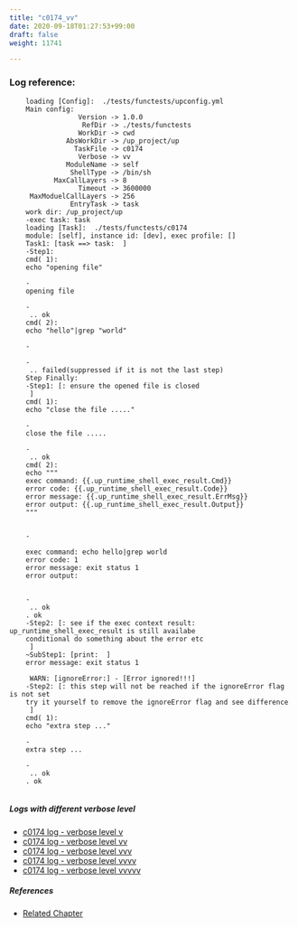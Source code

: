 ```yaml
---
title: "c0174_vv"
date: 2020-09-18T01:27:53+99:00
draft: false
weight: 11741

---
```


### Log reference: <no value>

```
    loading [Config]:  ./tests/functests/upconfig.yml
    Main config:
                 Version -> 1.0.0
                  RefDir -> ./tests/functests
                 WorkDir -> cwd
              AbsWorkDir -> /up_project/up
                TaskFile -> c0174
                 Verbose -> vv
              ModuleName -> self
               ShellType -> /bin/sh
           MaxCallLayers -> 8
                 Timeout -> 3600000
     MaxModuelCallLayers -> 256
               EntryTask -> task
    work dir: /up_project/up
    -exec task: task
    loading [Task]:  ./tests/functests/c0174
    module: [self], instance id: [dev], exec profile: []
    Task1: [task ==> task:  ]
    -Step1:
    cmd( 1):
    echo "opening file"
    
    -
    opening file
    
    -
     .. ok
    cmd( 2):
    echo "hello"|grep "world"
    
    -
    
    -
     .. failed(suppressed if it is not the last step)
    Step Finally:
    -Step1: [: ensure the opened file is closed
     ]
    cmd( 1):
    echo "close the file ....."
    
    -
    close the file .....
    
    -
     .. ok
    cmd( 2):
    echo """
    exec command: {{.up_runtime_shell_exec_result.Cmd}}
    error code: {{.up_runtime_shell_exec_result.Code}}
    error message: {{.up_runtime_shell_exec_result.ErrMsg}}
    error output: {{.up_runtime_shell_exec_result.Output}}
    """
    
    
    -
    
    exec command: echo hello|grep world
    error code: 1
    error message: exit status 1
    error output: 
    
    
    -
     .. ok
    . ok
    -Step2: [: see if the exec context result: up_runtime_shell_exec_result is still availabe
    conditional do something about the error etc
     ]
    ~SubStep1: [print:  ]
    error message: exit status 1
    
     WARN: [ignoreError:] - [Error ignored!!!]
    -Step2: [: this step will not be reached if the ignoreError flag is not set
    try it yourself to remove the ignoreError flag and see difference
     ]
    cmd( 1):
    echo "extra step ..."
    
    -
    extra step ...
    
    -
     .. ok
    . ok
    
```

##### Logs with different verbose level
* [c0174 log - verbose level v](../../logs/c0174_v)
* [c0174 log - verbose level vv](../../logs/c0174_vv)
* [c0174 log - verbose level vvv](../../logs/c0174_vvv)
* [c0174 log - verbose level vvvv](../../logs/c0174_vvvv)
* [c0174 log - verbose level vvvvv](../../logs/c0174_vvvvv)

##### References
* [Related Chapter](../../flow-controll/c0174)
